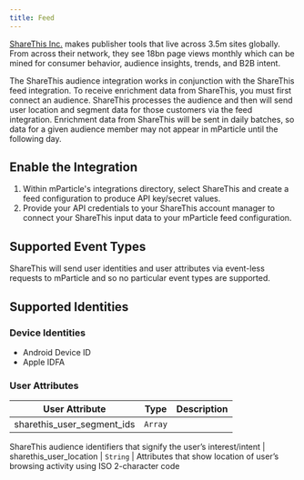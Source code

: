 ```yaml
---
title: Feed
---
```


[ShareThis Inc.](http://www.sharethis.com/) makes publisher tools that live across 3.5m sites globally. From across their network, they see 18bn page views monthly which can be mined for consumer behavior, audience insights, trends, and B2B intent.

The ShareThis audience integration works in conjunction with the ShareThis feed integration. To receive enrichment data from ShareThis, you must first connect an audience.  ShareThis processes the audience and then will send user location and segment data for those customers via the feed integration. Enrichment data from ShareThis will be sent in daily batches, so data for a given audience member may not appear in mParticle until the following day.

## Enable the Integration

1. Within mParticle's integrations directory, select ShareThis and create a feed configuration to produce API key/secret values.
2. Provide your API credentials to your ShareThis account manager to connect your ShareThis input data to your mParticle feed configuration.

## Supported Event Types

ShareThis will send user identities and user attributes via event-less requests to mParticle and so no particular event types are supported.

## Supported Identities

### Device Identities

* Android Device ID
* Apple IDFA

### User Attributes
| User Attribute | Type | Description
| ---|---|---|
| sharethis_user_segment_ids | `Array` | 
ShareThis audience identifiers that signify the user’s interest/intent
| sharethis_user_location | `String` | 
Attributes that show location of user’s browsing activity using ISO 2-character code